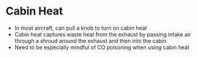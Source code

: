 # Cabin Heat

* In most aircraft, can pull a knob to turn on cabin heat
* Cabin heat captures waste heat from the exhaust by passing intake air through a shroud around the exhaust and then into the cabin
* Need to be especially mindful of CO poisoning when using cabin heat
